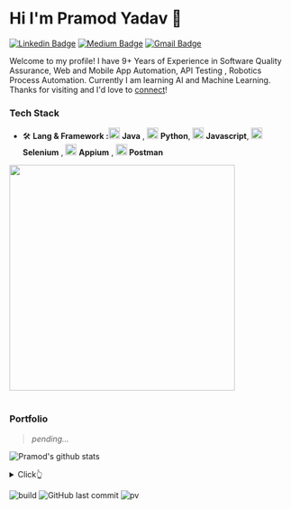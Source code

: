 <!-- ### Hi there 👋 -->
# Hi I'm Pramod Yadav 👋


[![Linkedin Badge](https://img.shields.io/badge/-pramodyadav-blue?style=flat&logo=Linkedin&logoColor=white&link=https://www.linkedin.com/in/pramod-kumar-yadav-8a8174118/)](https://www.linkedin.com/in/pramod-kumar-yadav-8a8174118/)
[![Medium Badge](https://img.shields.io/badge/-@pramodyadav-000000?style=flat&labelColor=000000&logo=Medium&link=https://medium.com/@pramodkyadav)](https://medium.com/@pramodkyadav)
[![Gmail Badge](https://img.shields.io/badge/-pramodkmumbai-c14438?style=flat&logo=Gmail&logoColor=white&link=mailto:pramodkmumbai@gmail.com)](mailto:pramodkmumbai@gmail.com)

Welcome to my profile! I have 9+ Years of Experience in Software Quality Assurance, Web and Mobile App Automation, API Testing , Robotics Process Automation. Currently I am learning AI and Machine Learning. Thanks for visiting and I'd love to [connect](https://www.linkedin.com/in/pramod-kumar-yadav-8a8174118/)!


### Tech Stack

- 🛠 **Lang & Framework :**<img src="https://github.com/pramody93/pramody93/assets/76395491/81434d39-718e-4879-ab87-10dbcd09ac48" width="20"> **Java** , <img src="https://user-images.githubusercontent.com/74038190/212257472-08e52665-c503-4bd9-aa20-f5a4dae769b5.gif" width="20"> **Python**, <img src="https://user-images.githubusercontent.com/74038190/212257454-16e3712e-945a-4ca2-b238-408ad0bf87e6.gif" width="20"> **Javascript**, <img src="https://github.com/pramody93/pramody93/assets/76395491/55bd7843-0c3a-476c-98e3-9213e4309e85" width ="20"> **Selenium** ,  <img src="https://github.com/pramody93/pramody93/assets/76395491/580c54b1-4108-4659-8205-83eef80aefa8" width ="20"> **Appium** ,  <img src="https://github.com/pramody93/pramody93/assets/76395491/16661968-a924-4ccf-919f-ae69bdb54a43" width ="20"> **Postman**


<img src="https://user-images.githubusercontent.com/74038190/229223263-cf2e4b07-2615-4f87-9c38-e37600f8381a.gif" width="400">
<br><br>

### Portfolio

> *pending...*

![Pramod's github stats](https://github-readme-stats.vercel.app/api?username=pramody93&show_icons=true&theme=dracula&hide=stars,issues)

<details>
  <summary>Click👆</summary>
  <pre>
  🤷‍♂️
  </pre>
</details>

![build](https://github.com/pramody93/pramody93/workflows/build/badge.svg)
![GitHub last commit](https://img.shields.io/github/last-commit/pramody93/pramody93)
![pv](https://pageview.vercel.app/?github_user=pramody93)

<!--
**pramody93/pramody93** is a ✨ _special_ ✨ repository because its `README.md` (this file) appears on your GitHub profile.

Here are some ideas to get you started:

- 🔭 I’m currently working on ...
- 🌱 I’m currently learning ...
- 👯 I’m looking to collaborate on ...
- 🤔 I’m looking for help with ...
- 💬 Ask me about ...
- 📫 How to reach me: ...
- 😄 Pronouns: ...
- ⚡ Fun fact: ...
-->
